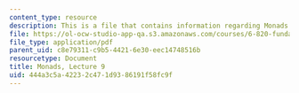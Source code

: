 ```yaml
---
content_type: resource
description: This is a file that contains information regarding Monads.
file: https://ol-ocw-studio-app-qa.s3.amazonaws.com/courses/6-820-fundamentals-of-program-analysis-fall-2015/444a3c5a42232c471d9386191f58fc9f_MIT6_820F15_L09.pdf
file_type: application/pdf
parent_uid: c8e79311-c9b5-4421-6e30-eec14748516b
resourcetype: Document
title: Monads, Lecture 9
uid: 444a3c5a-4223-2c47-1d93-86191f58fc9f
---
```

